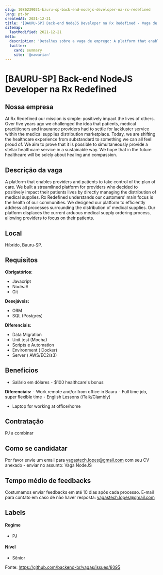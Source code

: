 ```yaml
---
slug: 1086239021-bauru-sp-back-end-nodejs-developer-na-rx-redefined
lang: pt-br
createdAt: 2021-12-21
title: '[BAURU-SP] Back-end NodeJS Developer na Rx Redefined - Vaga de Emprego'
sitemap:
  lastModified: 2021-12-21
meta:
  description: 'Detalhes sobre a vaga de emprego: A platform that enables providers and patients to take control of the plan of care. We built a streamlined platform for providers who decided to positively impact their patients lives by directly managing the distribution of medical supplies. Rx Redefined understands our customers" main focus is the health of our communities. We designed our platform to efficiently address all processes surrounding the distribution of medical supplies. Our platform displaces the current arduous medical supply ordering process, allowing providers to focus on their patients.'
  twitter:
    card: summary
    site: '@nawarian'
---
```


# [BAURU-SP] Back-end NodeJS Developer na Rx Redefined

<!--
==================================================
Caso a vaga for remoto durante a pandemia informar no texto "Remoto durante o covid"
==================================================
-->
<!-- 
==================================================
POR FAVOR, SÓ POSTE SE A VAGA FOR PARA BACK-END!

Não faça distinção de gênero no título da vaga.

Use: "Back-End Developer" ao invés de 
"Desenvolvedor Back-End" \o/

Exemplo: `[São Paulo] Back-End Developer @ NOME DA EMPRESA`
==================================================
-->
<!--
==================================================
Caso a vaga for remoto durante a pandemia deixar a linha abaixo
==================================================
-->


## Nossa empresa

At Rx Redefined our mission is simple: positively impact the lives of others. Over five years ago we challenged the idea that patients, medical practitioners and insurance providers had to settle for lackluster service within the medical supplies distribution marketplace. Today, we are shifting the healthcare experience from substandard to something we can all feel proud of. We aim to prove that it is possible to simultaneously provide a stellar healthcare service in a sustainable way. We hope that in the future healthcare will be solely about healing and compassion.


## Descrição da vaga

A platform that enables providers and patients to take control of the plan of care.
We built a streamlined platform for providers who decided to positively impact their patients lives by directly managing the distribution of medical supplies. Rx Redefined understands our customers' main focus is the health of our communities. We designed our platform to efficiently address all processes surrounding the distribution of medical supplies. Our platform displaces the current arduous medical supply ordering process, allowing providers to focus on their patients.

## Local

Híbrido, Bauru-SP.

## Requisitos

**Obrigatórios:**
- Javacript
- NodeJS
- Git

**Desejáveis:**
- ORM
- SQL (Postgres)


**Diferenciais:**
- Data Migration
- Unit test (Mocha)
- Scripts e Automation
- Environment ( Docker)
- Server ( AWS/EC2/s3)


## Benefícios

- Salário em dólares 
⁃ $100 healthcare's bonus


**Diferenciais:**
⁃ Work remote and/or from office in Bauru
⁃ Full time job, super flexible time
⁃ English Lessons (iTalk/Clambly)
- Laptop for working at office/home

## Contratação

PJ a combinar

## Como se candidatar

Por favor envie um email para vagastech.lopes@gmail.com com seu CV anexado - enviar no assunto: Vaga NodeJS

## Tempo médio de feedbacks

Costumamos enviar feedbacks em até 10 dias após cada processo.
E-mail para contato em caso de não haver resposta: vagastech.lopes@gmail.com

## Labels
<!-- retire os labels que não fazem sentido à vaga -->



#### Regime
- PJ

#### Nível
- Sênior





Fonte: https://github.com/backend-br/vagas/issues/8095